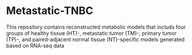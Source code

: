 # Metastatic-TNBC
This repository contains reconstructed metabolic models that includs four groups of healthy tissue (HT)-, metastatic tumor (TM)-, primary tumor (TP)-, and paired-adjacent normal tissue (NT)-specific models generated based on RNA-seq data

